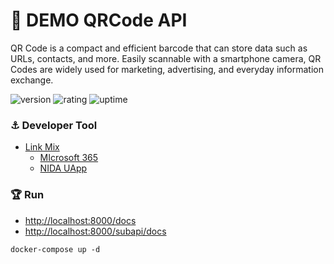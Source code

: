 # 🎉 DEMO QRCode API

QR Code is a compact and efficient barcode that can store data such as URLs, contacts, and more. Easily scannable with a smartphone camera, QR Codes are widely used for marketing, advertising, and everyday information exchange.

![version](https://img.shields.io/badge/version-1.0-blue)
![rating](https://img.shields.io/badge/rating-★★★★★-yellow)
![uptime](https://img.shields.io/badge/uptime-100%25-brightgreen)

### ⚓ Developer Tool

- [Link Mix](https://linkmix.co)
  - [MIcrosoft 365](https://linkmix.co/14572088)
  - [NIDA UApp](https://linkmix.co/14595825)

### 🏆 Run

- [http://localhost:8000/docs](http://localhost:8000/docs)
- [http://localhost:8000/subapi/docs](http://localhost:8000/subapi/docs)

```shell
docker-compose up -d
```
